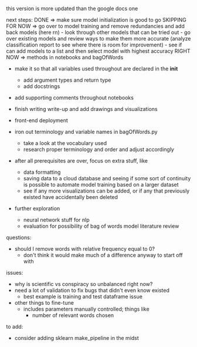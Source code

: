 
this version is more updated than the google docs one 

next steps:
DONE => make sure model initialization is good to go 
SKIPPING FOR NOW => go over to model training and remove redundancies and add back models (here rn)
    - look through other models that can be tried out
    - go over existing models and review ways to make them more accurate (analyze classification report to see where there is room for improvement)
    - see if can add models to a list and then select model with highest accuracy
RIGHT NOW => methods in notebooks and bagOfWords
- make it so that all variables used throughout are declared in the __init__

    - add argument types and return type
    - add docstrings
- add supporting comments throughout notebooks
- finish writing write-up and add drawings and visualizations
- front-end deployment
- iron out terminology and variable names in bagOfWords.py
    - take a look at the vocabulary used 
    - research proper terminology and order and adjust accordingly
- after all prerequisites are over, focus on extra stuff, like
    - data formatting
    - saving data to a cloud database and seeing if some sort of continuity is possible to automate model training based on a larger dataset
    - see if any more visualizations can be added, or if any that previously existed have accidentally been deleted
- further exploration
    - neural network stuff for nlp
    - evaluation for possibility of bag of words model literature review

questions:
- should I remove words with relative frequency equal to 0?
    - don't think it would make much of a difference anyway to start off with

issues:
- why is scientific vs conspiracy so unbalanced right now?
- need a lot of validation to fix bugs that didn't even know existed
    - best example is training and test dataframe issue
- other things to fine-tune
    - includes parameters manually controlled; things like
        - number of relevant words chosen

to add:
- consider adding sklearn make_pipeline in the midst
